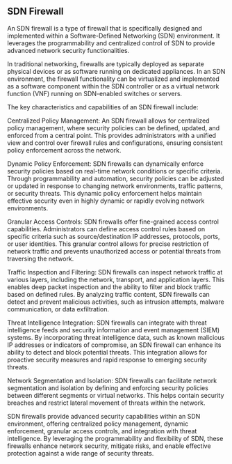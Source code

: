 ## SDN Firewall

An SDN firewall is a type of firewall that is specifically designed and implemented within a Software-Defined Networking (SDN) environment. It leverages the programmability and centralized control of SDN to provide advanced network security functionalities.

In traditional networking, firewalls are typically deployed as separate physical devices or as software running on dedicated appliances. In an SDN environment, the firewall functionality can be virtualized and implemented as a software component within the SDN controller or as a virtual network function (VNF) running on SDN-enabled switches or servers.

The key characteristics and capabilities of an SDN firewall include:

Centralized Policy Management: An SDN firewall allows for centralized policy management, where security policies can be defined, updated, and enforced from a central point. This provides administrators with a unified view and control over firewall rules and configurations, ensuring consistent policy enforcement across the network.

Dynamic Policy Enforcement: SDN firewalls can dynamically enforce security policies based on real-time network conditions or specific criteria. Through programmability and automation, security policies can be adjusted or updated in response to changing network environments, traffic patterns, or security threats. This dynamic policy enforcement helps maintain effective security even in highly dynamic or rapidly evolving network environments.

Granular Access Controls: SDN firewalls offer fine-grained access control capabilities. Administrators can define access control rules based on specific criteria such as source/destination IP addresses, protocols, ports, or user identities. This granular control allows for precise restriction of network traffic and prevents unauthorized access or potential threats from traversing the network.

Traffic Inspection and Filtering: SDN firewalls can inspect network traffic at various layers, including the network, transport, and application layers. This enables deep packet inspection and the ability to filter and block traffic based on defined rules. By analyzing traffic content, SDN firewalls can detect and prevent malicious activities, such as intrusion attempts, malware communication, or data exfiltration.

Threat Intelligence Integration: SDN firewalls can integrate with threat intelligence feeds and security information and event management (SIEM) systems. By incorporating threat intelligence data, such as known malicious IP addresses or indicators of compromise, an SDN firewall can enhance its ability to detect and block potential threats. This integration allows for proactive security measures and rapid response to emerging security threats.

Network Segmentation and Isolation: SDN firewalls can facilitate network segmentation and isolation by defining and enforcing security policies between different segments or virtual networks. This helps contain security breaches and restrict lateral movement of threats within the network.

SDN firewalls provide advanced security capabilities within an SDN environment, offering centralized policy management, dynamic enforcement, granular access controls, and integration with threat intelligence. By leveraging the programmability and flexibility of SDN, these firewalls enhance network security, mitigate risks, and enable effective protection against a wide range of security threats.





